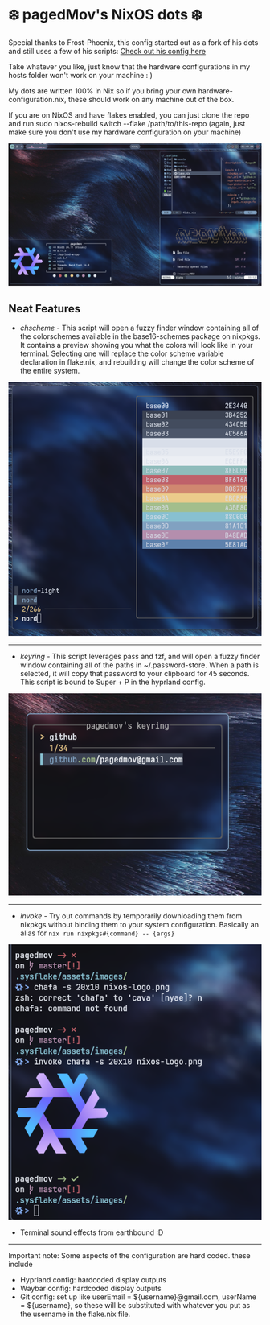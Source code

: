 # ❄️ pagedMov's NixOS dots ❄️

Special thanks to Frost-Phoenix, this config started out as a fork of his dots and still uses a few of his scripts: [Check out his
config here](https://github.com/Frost-Phoenix/nixos-config/tree/catppuccin)

Take whatever you like, just know that the hardware configurations in my hosts folder won't work on your machine : )

My dots are written 100% in Nix so if you bring your own hardware-configuration.nix, these should work on any machine out of the box.

If you are on NixOS and have flakes enabled, you can just clone the repo and run sudo nixos-rebuild switch --flake /path/to/this-repo (again, just make sure you don't use my hardware configuration on your machine)

<div style="text-align: center;">
  <img src="./assets/screens/desktop.png" alt="Desktop" />
</div>

## Neat Features
* *chscheme* - This script will open a fuzzy finder window containing all of the colorschemes available in the base16-schemes package on nixpkgs. It contains a preview showing you what the colors will look like in your terminal. Selecting one will replace the color scheme variable declaration in flake.nix, and rebuilding will change the color scheme of the entire system.

<div style="text-align: center;">
  <img src="./assets/screens/chscheme.png" alt="chscheme" />
</div>

---

* *keyring* - This script leverages pass and fzf, and will open a fuzzy finder window containing all of the paths in ~/.password-store. When a path is selected, it will copy that password to your clipboard for 45 seconds. This script is bound to Super + P in the hyprland config.

<div style="text-align: center;">
  <img src="./assets/screens/keyring.png" alt="keyring" />
</div>

---

* *invoke* - Try out commands by temporarily downloading them from nixpkgs without binding them to your system configuration. Basically an alias for `nix run nixpkgs#{command} -- {args}`

<div style="text-align: center;">
  <img src="./assets/screens/invoke.png" alt="invoke" />
</div>

* Terminal sound effects from earthbound :D

---

Important note: Some aspects of the configuration are hard coded. these include
* Hyprland config: hardcoded display outputs
* Waybar config: hardcoded display outputs
* Git config: set up like userEmail = ${username}@gmail.com, userName = ${username}, so these will be substituted with whatever you put as the username in the flake.nix file.
